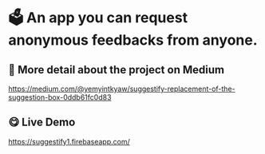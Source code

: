 # 🗳️ An app you can request anonymous feedbacks from anyone. 

## 📕 More detail about the project on Medium 
https://medium.com/@yemyintkyaw/suggestify-replacement-of-the-suggestion-box-0ddb61fc0d83

## 😋 Live Demo
https://suggestify1.firebaseapp.com/
